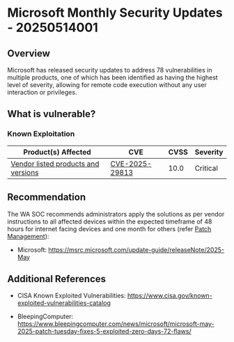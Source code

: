 # Microsoft Monthly Security Updates - 20250514001

## Overview

Microsoft has released security updates to address 78 vulnerabilities in multiple products, one of which has been identified as having the highest level of severity, allowing for remote code execution without any user interaction or privileges.

## What is vulnerable?

### Known Exploitation

| Product(s) Affected                                                                                 | CVE                                                               | CVSS | Severity |
| --------------------------------------------------------------------------------------------------- | ----------------------------------------------------------------- | ---- | -------- |
| [Vendor listed products and versions](https://msrc.microsoft.com/update-guide/releaseNote/2025-May) | [CVE-2025-29813](https://nvd.nist.gov/vuln/detail/CVE-2025-29813) | 10.0 | Critical |

## Recommendation

The WA SOC recommends administrators apply the solutions as per vendor instructions to all affected devices within the expected timeframe of 48 hours for internet facing devices and one month for others (refer [Patch Management](../guidelines/patch-management.md)):

- Microsoft: <https://msrc.microsoft.com/update-guide/releaseNote/2025-May>

## Additional References

- CISA Known Exploited Vulnerabilities: <https://www.cisa.gov/known-exploited-vulnerabilities-catalog>

- BleepingComputer: <https://www.bleepingcomputer.com/news/microsoft/microsoft-may-2025-patch-tuesday-fixes-5-exploited-zero-days-72-flaws/>
